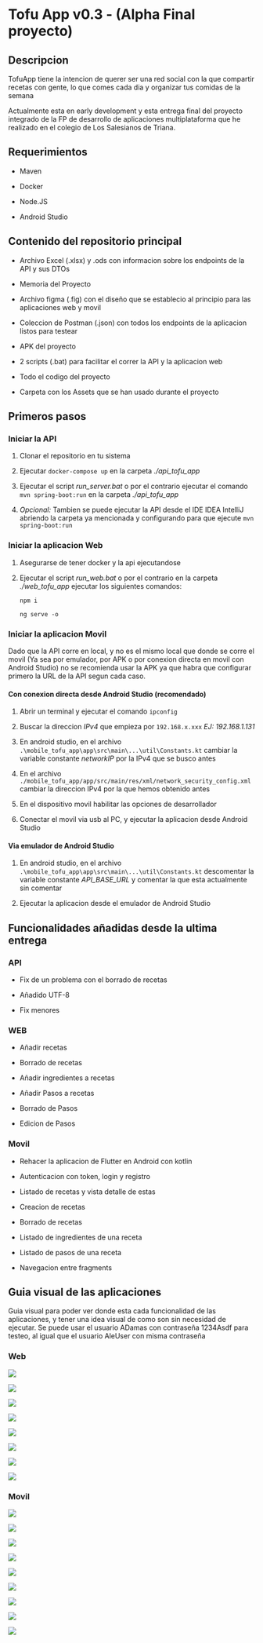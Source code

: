 # Tofu App v0.3 - (Alpha Final proyecto)

## Descripcion

TofuApp tiene la intencion de querer ser una red social con la que compartir recetas con gente, lo que comes cada dia y organizar tus comidas de la semana

Actualmente esta en early development y esta entrega final del proyecto integrado de la FP de desarrollo de aplicaciones multiplataforma que he realizado en el colegio de Los Salesianos de Triana.

## Requerimientos

- Maven

- Docker

- Node.JS

- Android Studio 

## Contenido del repositorio principal

- Archivo Excel (.xlsx) y .ods con informacion sobre los endpoints de la API y sus DTOs

- Memoria del Proyecto

- Archivo figma (.fig) con el diseño que se establecio al principio para las aplicaciones web y movil

- Coleccion de Postman (.json) con todos los endpoints de la aplicacion listos para testear

- APK del proyecto

- 2 scripts (.bat) para facilitar el correr la API y la aplicacion web

- Todo el codigo del proyecto

- Carpeta con los Assets que se han usado durante el proyecto

## Primeros pasos

### Iniciar la API

1. Clonar el repositorio en tu sistema

2. Ejecutar ```docker-compose up``` en la carpeta *./api_tofu_app*

3. Ejecutar el script *run_server.bat* o por el contrario ejecutar el comando ```mvn spring-boot:run``` en la carpeta *./api_tofu_app*

4. *Opcional:* Tambien se puede ejecutar la API desde el IDE IDEA IntelliJ abriendo la carpeta ya mencionada y configurando para que ejecute `mvn spring-boot:run`

### Iniciar la aplicacion Web

1. Asegurarse de tener docker y la api ejecutandose

2. Ejecutar el script *run_web.bat* o por el contrario en la carpeta *./web_tofu_app* ejecutar los siguientes comandos:
   
   ```
   npm i
   
   ng serve -o
   ```

### Iniciar la aplicacion Movil

Dado que la API corre en local, y no es el mismo local que donde se corre el movil (Ya sea por emulador, por APK o por conexion directa en movil con Android Studio) no se recomienda usar la APK ya que habra que configurar primero la URL de la API segun cada caso.

#### Con conexion directa desde Android Studio (recomendado)

1. Abrir un terminal y ejecutar el comando `ipconfig`

2. Buscar la direccion *IPv4* que empieza por `192.168.x.xxx`  *EJ: 192.168.1.131*

3. En android studio, en el archivo `.\mobile_tofu_app\app\src\main\...\util\Constants.kt` cambiar la variable constante *networkIP* por la IPv4 que se busco antes

4. En el archivo `./mobile_tofu_app/app/src/main/res/xml/network_security_config.xml` cambiar la direccion IPv4 por la que hemos obtenido antes

5. En el dispositivo movil habilitar las opciones de desarrollador

6. Conectar el movil via usb al PC, y ejecutar la aplicacion desde Android Studio

#### Via emulador de Android Studio

1. En android studio, en el archivo `.\mobile_tofu_app\app\src\main\...\util\Constants.kt` descomentar la variable constante *API_BASE_URL* y comentar la que esta actualmente sin comentar

2. Ejecutar la aplicacion desde el emulador de Android Studio

## Funcionalidades añadidas desde la ultima entrega

### API

- Fix de un problema con el borrado de recetas

- Añadido UTF-8

- Fix menores

### WEB

- Añadir recetas

- Borrado de recetas

- Añadir ingredientes a recetas

- Añadir Pasos a recetas

- Borrado de Pasos

- Edicion de Pasos

### Movil

- Rehacer la aplicacion de Flutter en Android con kotlin

- Autenticacion con token, login y registro

- Listado de recetas y vista detalle de estas

- Creacion de recetas

- Borrado de recetas

- Listado de ingredientes de una receta 

- Listado de pasos de una receta

- Navegacion entre fragments

## Guia visual de las aplicaciones

Guia visual para poder ver donde esta cada funcionalidad de las aplicaciones, y tener una idea visual de como son sin necesidad de ejecutar.
Se puede usar el usuario ADamas con contraseña 1234Asdf para testeo, al igual que el usuario AleUser con misma contraseña

### Web

![](https://github.com/SirMowglo/TofuApp/blob/main/assets/screenshots/Screenshot_web_1.png)

![](https://github.com/SirMowglo/TofuApp/blob/main/assets/screenshots/Screenshot_web_2.png)

![](https://github.com/SirMowglo/TofuApp/blob/main/assets/screenshots/Screenshot_web_3.png)

![](https://github.com/SirMowglo/TofuApp/blob/main/assets/screenshots/Screenshot_web_4.png)

![](https://github.com/SirMowglo/TofuApp/blob/main/assets/screenshots/Screenshot_web_5.png)

![](https://github.com/SirMowglo/TofuApp/blob/main/assets/screenshots/Screenshot_web_6.png)

![](https://github.com/SirMowglo/TofuApp/blob/main/assets/screenshots/Screenshot_web_7.png)

![](https://github.com/SirMowglo/TofuApp/blob/main/assets/screenshots/Screenshot_web_8.png)

### Movil

![](https://github.com/SirMowglo/TofuApp/blob/main/assets/screenshots/Screenshot_mobile_1.png)

![](https://github.com/SirMowglo/TofuApp/blob/main/assets/screenshots/Screenshot_mobile_2.png)

![](https://github.com/SirMowglo/TofuApp/blob/main/assets/screenshots/Screenshot_mobile_3.png)

![](https://github.com/SirMowglo/TofuApp/blob/main/assets/screenshots/Screenshot_mobile_4.png)

![](https://github.com/SirMowglo/TofuApp/blob/main/assets/screenshots/Screenshot_mobile_5.png)

![](https://github.com/SirMowglo/TofuApp/blob/main/assets/screenshots/Screenshot_mobile_6.png)

![](https://github.com/SirMowglo/TofuApp/blob/main/assets/screenshots/Screenshot_mobile_7.png)

![](https://github.com/SirMowglo/TofuApp/blob/main/assets/screenshots/Screenshot_mobile_8.png)

![](https://github.com/SirMowglo/TofuApp/blob/main/assets/screenshots/Screenshot_mobile_9.png)
